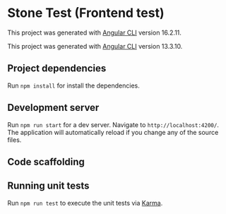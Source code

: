 # Stone Test (Frontend test)

This project was generated with [Angular CLI](https://github.com/angular/angular-cli) version 16.2.11.

This project was generated with [Angular CLI](https://github.com/angular/angular-cli) version 13.3.10.

## Project dependencies

Run `npm install` for install the dependencies.

## Development server

Run `npm run start` for a dev server. Navigate to `http://localhost:4200/`. The application will automatically reload if you change any of the source files.

## Code scaffolding

## Running unit tests

Run `npm run test` to execute the unit tests via [Karma](https://karma-runner.github.io).
